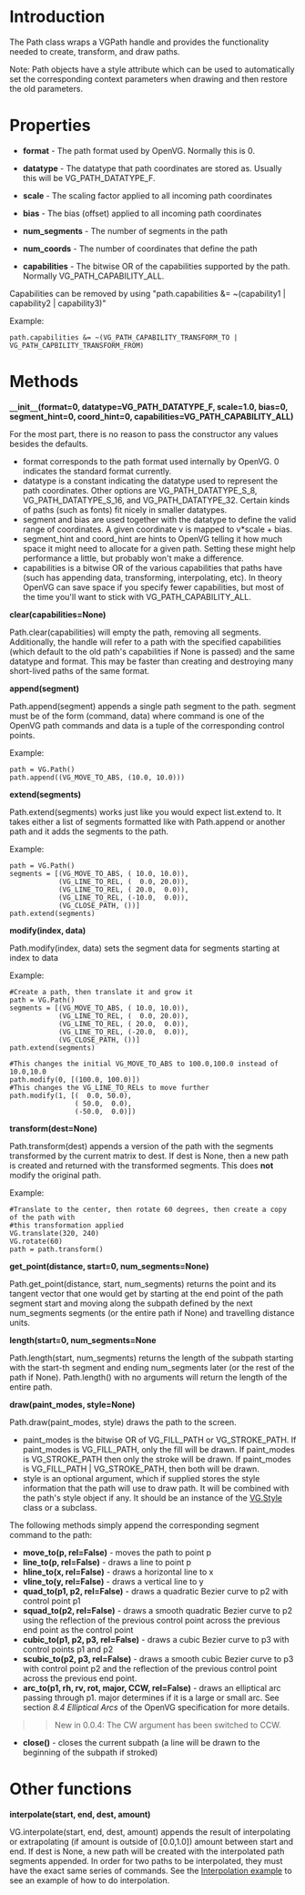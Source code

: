 # Introduction #

The Path class wraps a VGPath handle and provides the functionality needed to create, transform, and draw paths.

Note: Path objects have a style attribute which can be used to automatically set the corresponding context parameters when drawing and then restore the old parameters.

# Properties #
  * **format** - The path format used by OpenVG. Normally this is 0.

  * **datatype** - The datatype that path coordinates are stored as. Usually this will be VG\_PATH\_DATATYPE\_F.

  * **scale** - The scaling factor applied to all incoming path coordinates

  * **bias** - The bias (offset) applied to all incoming path coordinates

  * **num\_segments** - The number of segments in the path

  * **num\_coords** - The number of coordinates that define the path

  * **capabilities** - The bitwise OR of the capabilities supported by the path. Normally VG\_PATH\_CAPABILITY\_ALL.

Capabilities can be removed by using "path.capabilities &= ~(capability1 | capability2 | capability3)"

Example:
```
path.capabilities &= ~(VG_PATH_CAPABILITY_TRANSFORM_TO | VG_PATH_CAPBILITY_TRANSFORM_FROM)
```

# Methods #
**`__`init`__`(format=0, datatype=VG\_PATH\_DATATYPE\_F, scale=1.0, bias=0, segment\_hint=0, coord\_hint=0, capabilities=VG\_PATH\_CAPABILITY\_ALL)**

For the most part, there is no reason to pass the constructor any values besides the defaults.
  * format corresponds to the path format used internally by OpenVG. 0 indicates the standard format currently.
  * datatype is a constant indicating the datatype used to represent the path coordinates. Other options are VG\_PATH\_DATATYPE\_S\_8, VG\_PATH\_DATATYPE\_S\_16, and VG\_PATH\_DATATYPE\_32. Certain kinds of paths (such as fonts) fit nicely in smaller datatypes.
  * segment and bias are used together with the datatype to define the valid range of coordinates. A given coordinate v is mapped to v\*scale + bias.
  * segment\_hint and coord\_hint are hints to OpenVG telling it how much space it might need to allocate for a given path. Setting these might help performance a little, but probably won't make a difference.
  * capabilities is a bitwise OR of the various capabilities that paths have (such has appending data, transforming, interpolating, etc). In theory OpenVG can save space if you specify fewer capabilities, but most of the time you'll want to stick with VG\_PATH\_CAPABILITY\_ALL.

**clear(capabilities=None)**

Path.clear(capabilities) will empty the path, removing all segments. Additionally, the handle will refer to a path with the specified capabilities (which default to the old path's capabilities if None is passed) and the same datatype and format. This may be faster than creating and destroying many short-lived paths of the same format.

**append(segment)**

Path.append(segment) appends a single path segment to the path. segment must be of the form (command, data) where command is one of the OpenVG path commands and data is a tuple of the corresponding control points.

Example:
```
path = VG.Path()
path.append((VG_MOVE_TO_ABS, (10.0, 10.0)))
```

**extend(segments)**

Path.extend(segments) works just like you would expect list.extend to. It takes either a list of segments formatted like with Path.append or another path and it adds the segments to the path.

Example:
```
path = VG.Path()
segments = [(VG_MOVE_TO_ABS, ( 10.0, 10.0)),
            (VG_LINE_TO_REL, (  0.0, 20.0)),
            (VG_LINE_TO_REL, ( 20.0,  0.0)),
            (VG_LINE_TO_REL, (-10.0,  0.0)),
            (VG_CLOSE_PATH, ())]
path.extend(segments)
```

**modify(index, data)**

Path.modify(index, data) sets the segment data for segments starting at index to data

Example:
```
#Create a path, then translate it and grow it
path = VG.Path()
segments = [(VG_MOVE_TO_ABS, ( 10.0, 10.0)),
            (VG_LINE_TO_REL, (  0.0, 20.0)),
            (VG_LINE_TO_REL, ( 20.0,  0.0)),
            (VG_LINE_TO_REL, (-20.0,  0.0)),
            (VG_CLOSE_PATH, ())]
path.extend(segments)

#This changes the initial VG_MOVE_TO_ABS to 100.0,100.0 instead of 10.0,10.0
path.modify(0, [(100.0, 100.0)])
#This changes the VG_LINE_TO_RELs to move further
path.modify(1, [(  0.0, 50.0),
                ( 50.0,  0.0),
                (-50.0,  0.0)])
```

**transform(dest=None)**

Path.transform(dest) appends a version of the path with the segments transformed by the current matrix to dest. If dest is None, then a new path is created and returned with the transformed segments. This does **not** modify the original path.

Example:
```
#Translate to the center, then rotate 60 degrees, then create a copy of the path with
#this transformation applied
VG.translate(320, 240)
VG.rotate(60)
path = path.transform()
```

**get\_point(distance, start=0, num\_segments=None)**

Path.get\_point(distance, start, num\_segments) returns the point and its tangent vector that one would get by starting at the end point of the path segment start and moving along the subpath defined by the next num\_segments segments (or the entire path if None) and travelling distance units.

**length(start=0, num\_segments=None**

Path.length(start, num\_segments) returns the length of the subpath starting with the start-th segment and ending num\_segments later (or the rest of the path if None). Path.length() with no arguments will return the length of the entire path.

**draw(paint\_modes, style=None)**

Path.draw(paint\_modes, style) draws the path to the screen.
  * paint\_modes is the bitwise OR of VG\_FILL\_PATH or VG\_STROKE\_PATH. If paint\_modes is VG\_FILL\_PATH, only the fill will be drawn. If paint\_modes is VG\_STROKE\_PATH then only the stroke will be drawn. If paint\_modes is VG\_FILL\_PATH | VG\_STROKE\_PATH, then both will be drawn.
  * style is an optional argument, which if supplied stores the style information that the path will use to draw path. It will be combined with the path's style object if any. It should be an instance of the [VG.Style](StyleClass.md) class or a subclass.

The following methods simply append the corresponding segment command to the path:
  * **move\_to(p, rel=False)** - moves the path to point p
  * **line\_to(p, rel=False)** - draws a line to point p
  * **hline\_to(x, rel=False)** - draws a horizontal line to x
  * **vline\_to(y, rel=False)** - draws a vertical line to y
  * **quad\_to(p1, p2, rel=False)** - draws a quadratic Bezier curve to p2 with control point p1
  * **squad\_to(p2, rel=False)** - draws a smooth quadratic Bezier curve to p2 using the reflection of the previous control point across the previous end point as the control point
  * **cubic\_to(p1, p2, p3, rel=False)** - draws a cubic Bezier curve to p3 with control points p1 and p2
  * **scubic\_to(p2, p3, rel=False)** - draws a smooth cubic Bezier curve to p3 with control point p2 and the reflection of the previous control point across the previous end point.
  * **arc\_to(p1, rh, rv, rot, major, CCW, rel=False)** - draws an elliptical arc passing through p1. major determines if it is a large or small arc. See section _8.4 Elliptical Arcs_ of the OpenVG specification for more details.
> > New in 0.0.4: The CW argument has been switched to CCW.
  * **close()** - closes the current subpath (a line will be drawn to the beginning of the subpath if stroked)


# Other functions #
**interpolate(start, end, dest, amount)**

VG.interpolate(start, end, dest, amount) appends the result of interpolating or extrapolating (if amount is outside of [0.0,1.0]) amount between start and end. If dest is None, a new path will be created with the interpolated path segments appended. In order for two paths to be interpolated, they must have the exact same series of commands.
See the [Interpolation example](http://code.google.com/p/pyopenvg/source/browse/trunk/examples/vg_pygame_interpolate.py) to see an example of how to do interpolation.